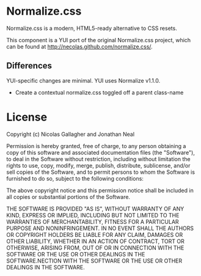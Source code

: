 Normalize.css
=============

Normalize.css is a modern, HTML5-ready alternative to CSS resets.

This component is a YUI port of the original Normalize.css project, which can be
found at <http://necolas.github.com/normalize.css/>.


Differences
-----------

YUI-specific changes are minimal. YUI uses Normalize v1.1.0.

  - Create a contextual normalize.css toggled off a parent class-name

License
=======

Copyright (c) Nicolas Gallagher and Jonathan Neal

Permission is hereby granted, free of charge, to any person obtaining a copy of this software and associated documentation files (the "Software"), to deal in the Software without restriction, including without limitation the rights to use, copy, modify, merge, publish, distribute, sublicense, and/or sell copies of the Software, and to permit persons to whom the Software is furnished to do so, subject to the following conditions:

The above copyright notice and this permission notice shall be included in all copies or substantial portions of the Software.

THE SOFTWARE IS PROVIDED "AS IS", WITHOUT WARRANTY OF ANY KIND, EXPRESS OR IMPLIED, INCLUDING BUT NOT LIMITED TO THE WARRANTIES OF MERCHANTABILITY, FITNESS FOR A PARTICULAR PURPOSE AND NONINFRINGEMENT. IN NO EVENT SHALL THE AUTHORS OR COPYRIGHT HOLDERS BE LIABLE FOR ANY CLAIM, DAMAGES OR OTHER LIABILITY, WHETHER IN AN ACTION OF CONTRACT, TORT OR OTHERWISE, ARISING FROM, OUT OF OR IN CONNECTION WITH THE SOFTWARE OR THE USE OR OTHER DEALINGS IN THE SOFTWARE.NECTION WITH THE SOFTWARE OR THE USE OR OTHER DEALINGS IN
THE SOFTWARE.
